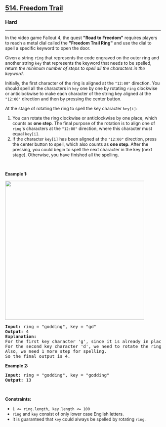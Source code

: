 <h2><a href="https://leetcode.com/problems/freedom-trail/">514. Freedom Trail</a></h2><h3>Hard</h3><hr><div><p>In the video game Fallout 4, the quest <strong>"Road to Freedom"</strong> requires players to reach a metal dial called the <strong>"Freedom Trail Ring"</strong> and use the dial to spell a specific keyword to open the door.</p>

<p>Given a string <code>ring</code> that represents the code engraved on the outer ring and another string <code>key</code> that represents the keyword that needs to be spelled, return <em>the minimum number of steps to spell all the characters in the keyword</em>.</p>

<p>Initially, the first character of the ring is aligned at the <code>"12:00"</code> direction. You should spell all the characters in <code>key</code> one by one by rotating <code>ring</code> clockwise or anticlockwise to make each character of the string key aligned at the <code>"12:00"</code> direction and then by pressing the center button.</p>

<p>At the stage of rotating the ring to spell the key character <code>key[i]</code>:</p>

<ol>
	<li>You can rotate the ring clockwise or anticlockwise by one place, which counts as <strong>one step</strong>. The final purpose of the rotation is to align one of <code>ring</code>'s characters at the <code>"12:00"</code> direction, where this character must equal <code>key[i]</code>.</li>
	<li>If the character <code>key[i]</code> has been aligned at the <code>"12:00"</code> direction, press the center button to spell, which also counts as <strong>one step</strong>. After the pressing, you could begin to spell the next character in the key (next stage). Otherwise, you have finished all the spelling.</li>
</ol>

<p>&nbsp;</p>
<p><strong class="example">Example 1:</strong></p>
<img src="https://assets.leetcode.com/uploads/2018/10/22/ring.jpg" style="width: 450px; height: 450px;">
<pre><strong>Input:</strong> ring = "godding", key = "gd"
<strong>Output:</strong> 4
<strong>Explanation:</strong>
For the first key character 'g', since it is already in place, we just need 1 step to spell this character. 
For the second key character 'd', we need to rotate the ring "godding" anticlockwise by two steps to make it become "ddinggo".
Also, we need 1 more step for spelling.
So the final output is 4.
</pre>

<p><strong class="example">Example 2:</strong></p>

<pre><strong>Input:</strong> ring = "godding", key = "godding"
<strong>Output:</strong> 13
</pre>

<p>&nbsp;</p>
<p><strong>Constraints:</strong></p>

<ul>
	<li><code>1 &lt;= ring.length, key.length &lt;= 100</code></li>
	<li><code>ring</code> and <code>key</code> consist of only lower case English letters.</li>
	<li>It is guaranteed that <code>key</code> could always be spelled by rotating <code>ring</code>.</li>
</ul>
</div>
